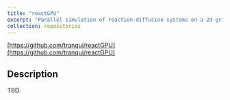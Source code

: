 ```yaml
---
title: "reactGPU"
excerpt: "Parallel simulation of reaction-diffusion systems on a 2d grid.<br/><img src='/images/500x300.png'>"
collection: repositories
---
```


[https://github.com/tranqui/reactGPU](https://github.com/tranqui/reactGPU)

## Description

TBD.